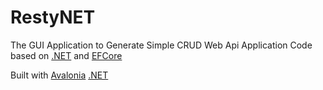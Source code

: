 # RestyNET
The GUI Application to Generate Simple CRUD Web Api Application Code based on [.NET](https://dotnet.microsoft.com/en-us/) and [EFCore](https://docs.microsoft.com/ko-kr/ef/)

Built with 
[Avalonia](http://avaloniaui.net/)
[.NET](https://dotnet.microsoft.com/en-us/)
